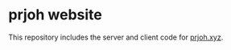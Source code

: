 # prjoh website

This repository includes the server and client code for [prjoh.xyz](https://prjoh.xyz).

